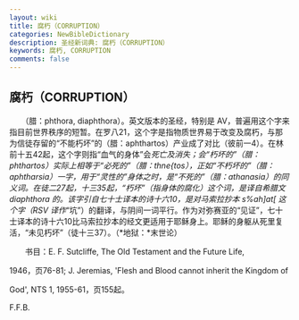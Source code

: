 ```yaml
---
layout: wiki
title: 腐朽（CORRUPTION）
categories: NewBibleDictionary
description: 圣经新词典: 腐朽（CORRUPTION）
keywords: 腐朽, CORRUPTION
comments: false
---
```


## 腐朽（CORRUPTION）

　　（腊：phthora, diaphthora）。英文版本的圣经，特别是 AV，普遍用这个字来指目前世界秩序的短暂。在罗八21，这个字是指物质世界易于改变及腐朽，与那为信徒存留的“不能朽坏”的（腊：aphthartos）产业成了对比（彼前一4）。在林前十五42起，这个字则指“血气的身体”会*死亡及消失；会“朽坏的”（腊：phthartos）实际上相等于“必死的”（腊：thne{tos），正如“不朽坏的”（腊：aphtharsia）一字，用于“灵性的”身体之时，是“不死的”（腊：athanasia）的同义词。在徒二27起，十三35起，“朽坏”（指身体的腐化）这个词，是译自希腊文 diaphthora 的。该字引自七十士译本的诗十六10，是对马索拉抄本 s%ah]at[ 这个字（RSV 译作*“坑”）的翻译，与阴间一词平行。作为对弥赛亚的“见证”，七十士译本的诗十六10比马索拉抄本的经文更适用于耶稣身上。耶稣的身躯从死里复活，“未见朽坏”（徒十三37）。（*地狱：*末世论）

　　书目：E. F. Sutcliffe, The Old Testament and the Future Life,

1946，页76-81; J. Jeremias, 'Flesh and Blood cannot inherit the Kingdom of

God', NTS 1, 1955-61，页155起。

F.F.B.






